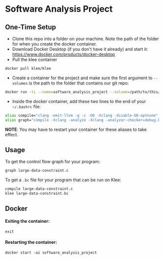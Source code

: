 # Software Analysis Project

## One-Time Setup
- Clone this repo into a folder on your machine.  Note the path of the folder for when you create the docker container.
- Download Docker Desktop (if you don't have it already) and start it: https://www.docker.com/products/docker-desktop
- Pull the klee container
```bash
docker pull klee/klee
```
- Create a container for the project and make sure the first argument to `--volumes` is the path to the folder that contains our git repo:
```bash
docker run -ti --name=software_analysis_project --volume=/path/to/this/git/repo/locally:/home/klee/shared --ulimit='stack=-1:-1' klee/klee
```
- Inside the docker container, add these two lines to the end of your `~/.bashrc` file:
```bash
alias compile="clang -emit-llvm -g -c -O0 -Xclang -disable-O0-optnone"
alias graph="compile -Xclang -analyze -Xclang -analyzer-checker=debug.DumpCFG"
```
__NOTE__: You may have to restart your container for these aliases to take effect.

## Usage

To get the control flow graph for your program:
```bash
graph large-data-constraint.c
```

To get a `.bc` file for your program that can be run on Klee:
```bash
compile large-data-constraint.c
klee large-data-constraint.bc
```

## Docker
#### Exiting the container:
`exit`

#### Restarting the container:
`docker start -ai software_analysis_project`

